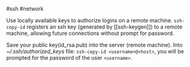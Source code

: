 #ssh #network 

Use locally available keys to authorize logins on a remote machine.
`ssh-copy-id` registers an ssh key (generated by [[ssh-keygen]]) to a remote machine, allowing future connections without prompt for password.

Save your public key(id_rsa.pub) into the server (remote machine). Into *~/.ssh/authorized_keys* file:   `ssh-copy-id <username>@<host>`,  you will be prompted for the password of the user `<username>`.